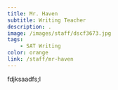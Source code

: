 ```yaml
---
title: Mr. Haven
subtitle: Writing Teacher
description: .
image: /images/staff/dscf3673.jpg
tags:
    - SAT Writing
color: orange
link: /staff/mr-haven
---
```


fdjksaadfs;l
